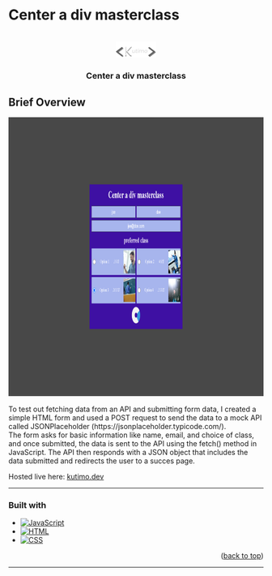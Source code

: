 # Center a div masterclass

<a name="readme-top"></a>

<br />
<div align="center">
  <a href="https://github.com/Kutimo/Center-a-div-masterclass">
    <img src="./logo.png" alt="Logo" width="80" height="auto">
  </a>
<h3 align="center">Center a div masterclass</h3>
</div>

## Brief Overview

<img src="./centerDivScreenshot.png" alt="project image" width="auto" height="550">

<p>To test out fetching data from an API and submitting form data, I created a simple HTML form and used a POST request to send the data to a mock API called JSONPlaceholder (https://jsonplaceholder.typicode.com/).
<br>
The form asks for basic information like name, email, and choice of class, and once submitted, the data is sent to the API using the fetch() method in JavaScript. The API then responds with a JSON object that includes the data submitted and redirects the user to a succes page.</p>

 <p>Hosted live here: <a href="https://center.div.kutimo.dev/">kutimo.dev</a> </p>
 <hr>

### Built with

- [![JavaScript][javascript-shield]][js-url]
- [![HTML][html-shield]][html-url]
- [![CSS][css-shield]][css-url]

<p align="right">(<a href="#readme-top">back to top</a>)</p>  
<hr>

[javascript-shield]: https://img.shields.io/badge/JavaScript-F0DB4F?style=for-the-badge&logo=JavaScript&logoColor=black
[js-url]: https://www.ecma-international.org/publications-and-standards/standards/ecma-262/
[html-shield]: https://img.shields.io/badge/HTML-e34c26?style=for-the-badge&logo=HTML5&logoColor=white
[html-url]: https://html.spec.whatwg.org/multipage/
[css-shield]: https://img.shields.io/badge/CSS-264de4?style=for-the-badge&logo=CSS3&logoColor=white
[css-url]: https://www.w3.org/Style/CSS/Overview.en.html

